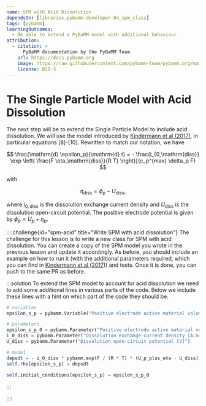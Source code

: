 ```yaml
---
name: SPM with Acid Dissolution
dependsOn: [libraries.pybamm-developer.04_spm_class]
tags: [pybamm]
learningOutcomes:
  - Be able to extend a PyBaMM model with additional behaviour
attribution:
  - citation: >
      PyBaMM documentation by the PyBaMM Team
    url: https://docs.pybamm.org
    image: https://raw.githubusercontent.com/pybamm-team/pybamm.org/main/static/images/pybamm_logo.svg
    license: BSD-3
---
```


# The Single Particle Model with Acid Dissolution

The next step will be to extend the Single Particle Model to include acid dissolution. We will use the model introduced by [Kindermann et al (2017)](https://iopscience.iop.org/article/10.1149/2.0321712jes), in particular equations [8]-[10]. Rewritten to match our notation, we have

$$
\frac{\mathrm{d} \epsilon_p}{\mathrm{d} t} = - \frac{i_{0,\mathrm{diss}} \exp \left( \frac{F \eta_\mathrm{diss}}{R T} \right)}{c_p^{max} \delta_p F}
$$

with

$$
\eta_\mathrm{diss} = \phi_p - U_\mathrm{diss},
$$

where $i_{0,\mathrm{diss}}$ is the dissolution exchange current density and $U_\mathrm{diss}$ is the dissolution open-circuit potential. The positive electrode potential is given by $\phi_p = U_p + \eta_p$.

::::challenge{id="spm-acid" title="Write SPM with acid dissolution"}
The challenge for this lesson is to write a new class for SPM with acid dissolution. You can create a copy of the SPM model you wrote in the previous lesson and update it accordingly. As before, you should include an example on how to run it (with the additional parameters required, which you can find in [Kindermann et al (2017)](https://iopscience.iop.org/article/10.1149/2.0321712jes)) and tests. Once it is done, you can push to the same PR as before.

:::solution
To extend the SPM model to account for acid dissolution we need to add some additional lines in various parts of the code. Below we include these lines with a hint on which part of the code they should be.

```python nolint
# variables
epsilon_s_p = pybamm.Variable("Positive electrode active material volume fraction")

# parameters
epsilon_s_p_0 = pybamm.Parameter("Positive electrode active material volume fraction")
i_0_diss = pybamm.Parameter("Dissolution exchange-current density [A.m-2]")
U_diss = pybamm.Parameter("Dissolution open-circuit potential [V]")

# model
depsdt = - i_0_diss * pybamm.exp(F / (R * T) * (U_p_plus_eta - U_diss)) / (c_i_max[1] * delta_i[1] * F)
self.rhs[epsilon_s_p] = depsdt

self.initial_conditions[epsilon_s_p] = epsilon_s_p_0
```

:::

::::
